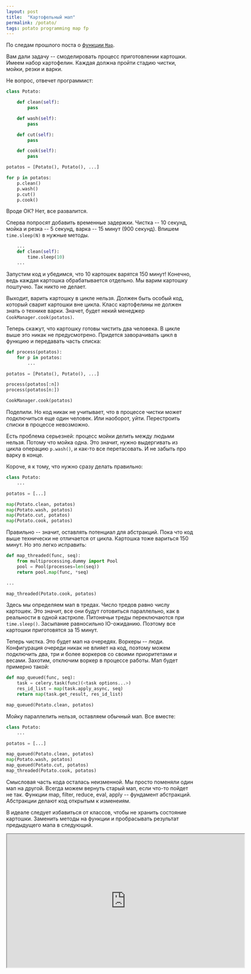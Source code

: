 ```yaml
---
layout: post
title:  "Картофельный мап"
permalink: /potato/
tags: potato programming map fp
---
```


По следам прошлого поста о [функции `Map`](/map).

Вам дали задачу -- смоделировать процесс приготовлении картошки. Имеем
набор картофелин. Каждая должна пройти стадию чистки, мойки, резки и
варки.

Не вопрос, отвечет программист:

~~~ python
class Potato:

    def clean(self):
        pass

    def wash(self):
        pass

    def cut(self):
        pass

    def cook(self):
        pass

potatos = [Potato(), Potato(), ...]

for p in potatos:
    p.clean()
    p.wash()
    p.cut()
    p.cook()
~~~

Вроде ОК? Нет, все развалится.

Сперва попросят добавить временные задержки. Чистка -- 10 секунд,
мойка и резка -- 5 секунд, варка -- 15 минут (900 секунд). Впишем
`time.sleep(N)` в нужные методы.

~~~ python
    ...
    def clean(self):
        time.sleep(10)
    ...
~~~

Запустим код и убедимся, что 10 картошек варятся 150 минут! Конечно,
ведь каждая картошка обрабатывается отдельно. Мы варим картошку
поштучно. Так никто не делает.

Выходит, варить картошку в цикле нельзя. Должен быть особый код,
который сварит картошки вне цикла. Класс картофелины не должен знать о
технике варки. Значет, будет некий менеджер
`CookManager.cook(potatos)`.

Теперь скажут, что картошку готовы чистить два человека. В цикле выше
это никак не предусмотрено. Придется заворачивать цикл в функцию и
передавать часть списка:

~~~ python
def process(potatos):
    for p in potatos:
        ...

potatos = [Potato(), Potato(), ...]

process(potatos[:n])
process(potatos[n:])

CookManager.cook(potatos)
~~~

Поделили. Но код никак не учитывает, что в процессе чистки может
подключиться еще один человек. Или наоборот, уйти. Перестроить списки
в процессе невозможно.

Есть проблема серьезней: процесс мойки делить между людьми
нельзя. Потому что мойка одна. Это значит, нужно выдергивать из цикла
операцию `p.wash()`, и как-то все перетасовать. И не забыть про варку
в конце.

Короче, я к тому, что нужно сразу делать правильно:

~~~ python
class Potato:
    ...

potatos = [...]

map(Potato.clean, potatos)
map(Potato.wash, potatos)
map(Potato.cut, potatos)
map(Potato.cook, potatos)
~~~

Правильно -- значит, оставлять потенциал для абстракций. Пока что код
выше технически не отличается от цикла. Картошка тоже вариться 150
минут. Но это легко исправить:

~~~ python
def map_threaded(func, seq):
    from multiprocessing.dummy import Pool
    pool = Pool(processes=len(seq))
    return pool.map(func, *seq)

...

map_threaded(Potato.cook, potatos)
~~~

Здесь мы определяем мап в тредах. Число тредов равно числу
картошек. Это значит, все они будут готовиться параллельно, как в
реальности в одной кастрюле. Питонячьи треды переключаются при
`time.sleep()`. Засыпание равносильно IO-ожиданию. Поэтому все
картошки приготовятся за 15 минут.

Теперь чистка. Это будет мап на очередях. Воркеры --
люди. Конфигурация очереди никак не влияет на код, поэтому можем
подключить два, три и более воркеров со своими приоритетами и
весами. Захотим, отключим воркер в процессе работы. Мап будет примерно
такой:

~~~ python
def map_queued(func, seq):
    task = celery.task(func)(<task options...>)
    res_id_list = map(task.apply_async, seq)
    return map(task.get_result, res_id_list)

map_queued(Potato.clean, potatos)
~~~

Мойку параллелить нельзя, оставляем обычный мап. Все вместе:

~~~ python
class Potato:
    ...

potatos = [...]

map_queued(Potato.clean, potatos)
map(Potato.wash, potatos)
map_queued(Potato.cut, potatos)
map_threaded(Potato.cook, potatos)
~~~

Смысловая часть кода осталась неизменной. Мы просто поменяли один мап
на другой. Всегда можем вернуть старый мап, если что-то пойдет не
так. Функции map, filter, reduce, eval, apply -- фундамент
абстракций. Абстракции делают код открытым к изменеиям.

В идеале следует избавиться от классов, чтобы не хранить состояние
картошки. Заменить методы на функции и пробрасывать результат
предыдущего мапа в следующий.

<iframe width="640" height="360"
src="https://www.youtube.com/embed/-MDLrCBEKto"
allowfullscreen></iframe>
